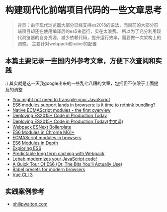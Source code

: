 # 构建现代化前端项目代码的一些文章思考

> 背景：由于现代浏览器大部分已经支持es2015的语法，而目前的大部分前端项目却还在使用编译后的es5来运行，实在太浪费。
> 所以为了充分利用现代浏览器的自身资源，减少依赖代码，提升运行效率，需要做一次架构上的调整。
> 主要针对webpack和babel的配置

## 本篇主要记录一些国内外参考文章，方便下次查阅和实践

:) 其实就是这一天我google出来的一些乱七八糟的文章，包括但不仅限于上面提及的调整

* [You might not need to transpile your JavaScript](https://medium.freecodecamp.org/you-might-not-need-to-transpile-your-javascript-4d5e0a438ca)
* [ES6 modules support lands in browsers: is it time to rethink bundling?](https://www.contentful.com/blog/2017/04/04/es6-modules-support-lands-in-browsers-is-it-time-to-rethink-bundling/)
* [Native ECMAScript modules - the first overview](https://hospodarets.com/native-ecmascript-modules-the-first-overview)
* [Deploying ES2015+ Code in Production Today](https://philipwalton.com/articles/deploying-es2015-code-in-production-today/)
* [Deploying ES2015+ Code in Production Today(中文译)](https://jdc.jd.com/archives/4911)
* [Webpack ESNext Boilerplate](https://github.com/philipwalton/webpack-esnext-boilerplate)
* [ES6 Modules in Chrome M61+](https://medium.com/dev-channel/es6-modules-in-chrome-canary-m60-ba588dfb8ab7)
* [ECMAScript modules in browsers](https://jakearchibald.com/2017/es-modules-in-browsers/)
* [ES6 Modules in Depth](https://ponyfoo.com/articles/es6-modules-in-depth)
* [Exploring ES6](http://exploringjs.com/es6/index.html)
* [Predictable long term caching with Webpack](https://medium.com/webpack/predictable-long-term-caching-with-webpack-d3eee1d3fa31)
* [Lebab modernizes your JavaScript code!](https://lebab.io/)
* [A Quick Tour Of ES6 (Or, The Bits You’ll Actually Use)](http://jamesknelson.com/es6-the-bits-youll-actually-use/)
* [Babel presets for modern browsers](https://github.com/christophehurpeau/babel-preset-modern-browsers)
* [Vue CLI 3](https://cli.vuejs.org/)

## 实践案例参考

* [philipwalton.com](https://philipwalton.com/)
